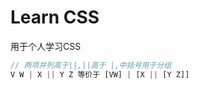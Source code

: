 # Learn CSS
用于个人学习CSS

```js
// 两项并列高于||,||高于 |,中括号用于分组
V W | X || Y Z 等价于 [VW] | [X || [Y Z]]

```
